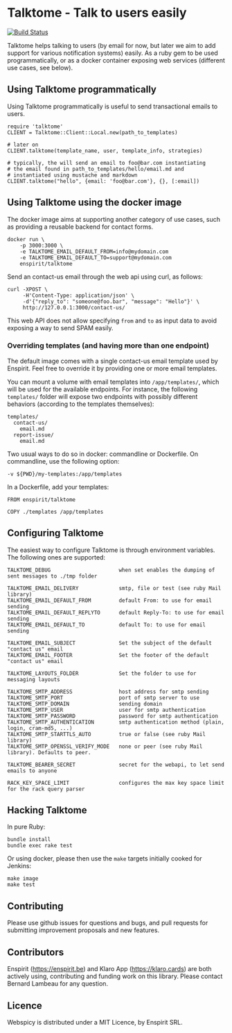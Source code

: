 # Talktome - Talk to users easily

[![Build Status](https://travis-ci.com/enspirit/talktome.svg?branch=master)](https://travis-ci.com/enspirit/talktome)

Talktome helps talking to users (by email for now, but later we aim to add support
for various notification systems) easily. As a ruby gem to be used programmatically,
or as a docker container exposing web services (different use cases, see below).

## Using Talktome programmatically

Using Talktome programmatically is useful to send transactional emails to users.

```
require 'talktome'
CLIENT = Talktome::Client::Local.new(path_to_templates)

# later on
CLIENT.talktome(template_name, user, template_info, strategies)

# typically, the will send an email to foo@bar.com instantiating
# the email found in path_to_templates/hello/email.md and
# instantiated using mustache and markdown
CLIENT.talktome("hello", {email: 'foo@bar.com'}, {}, [:email])
```

## Using Talktome using the docker image

The docker image aims at supporting another category of use cases, such as providing
a reusable backend for contact forms.

```
docker run \
    -p 3000:3000 \
    -e TALKTOME_EMAIL_DEFAULT_FROM=info@mydomain.com
    -e TALKTOME_EMAIL_DEFAULT_TO=support@mydomain.com
    enspirit/talktome
```

Send an contact-us email through the web api using curl, as follows:

```
curl -XPOST \
     -H'Content-Type: application/json' \
     -d'{"reply_to": "someone@foo.bar", "message": "Hello"}' \
     http://127.0.0.1:3000/contact-us/
```

This web API does not allow specifying `from` and `to` as input data to avoid
exposing a way to send SPAM easily.

### Overriding templates (and having more than one endpoint)

The default image comes with a single contact-us email template used by Enspirit.
Feel free to override it by providing one or more email templates.

You can mount a volume with email templates into `/app/templates/`, which will
be used for the available endpoints. For instance, the following `templates/`
folder will expose two endpoints with possibly different behaviors (according
to the templates themselves):

```
templates/
  contact-us/
    email.md
  report-issue/
    email.md
```

Two usual ways to do so in docker: commandline or Dockerfile. On commandline,
use the following option:

```
-v ${PWD}/my-templates:/app/templates
```

In a Dockerfile, add your templates:

```
FROM enspirit/talktome

COPY ./templates /app/templates
```

## Configuring Talktome

The easiest way to configure Talktome is through environment variables. The following
ones are supported:

```
TALKTOME_DEBUG                      when set enables the dumping of sent messages to ./tmp folder

TALKTOME_EMAIL_DELIVERY             smtp, file or test (see ruby Mail library)
TALKTOME_EMAIL_DEFAULT_FROM         default From: to use for email sending
TALKTOME_EMAIL_DEFAULT_REPLYTO      default Reply-To: to use for email sending
TALKTOME_EMAIL_DEFAULT_TO           default To: to use for email sending

TALKTOME_EMAIL_SUBJECT              Set the subject of the default "contact us" email
TALKTOME_EMAIL_FOOTER               Set the footer of the default "contact us" email

TALKTOME_LAYOUTS_FOLDER             Set the folder to use for messaging layouts

TALKTOME_SMTP_ADDRESS               host address for smtp sending
TALKTOME_SMTP_PORT                  port of smtp server to use
TALKTOME_SMTP_DOMAIN                sending domain
TALKTOME_SMTP_USER                  user for smtp authentication
TALKTOME_SMTP_PASSWORD              password for smtp authentication
TALKTOME_SMTP_AUTHENTICATION        smtp authentication method (plain, login, cram-md5, ...)
TALKTOME_SMTP_STARTTLS_AUTO         true or false (see ruby Mail library)
TALKTOME_SMTP_OPENSSL_VERIFY_MODE   none or peer (see ruby Mail library). Defaults to peer.

TALKTOME_BEARER_SECRET              secret for the webapi, to let send emails to anyone

RACK_KEY_SPACE_LIMIT                configures the max key space limit for the rack query parser
```

## Hacking Talktome

In pure Ruby:

```
bundle install
bundle exec rake test
```

Or using docker, please then use the `make` targets initially cooked for Jenkins:

```
make image
make test
```

## Contributing

Please use github issues for questions and bugs, and pull requests for
submitting improvement proposals and new features.

## Contributors

Enspirit (https://enspirit.be) and Klaro App (https://klaro.cards) are
both actively using, contributing and funding work on this library.
Please contact Bernard Lambeau for any question.

## Licence

Webspicy is distributed under a MIT Licence, by Enspirit SRL.
